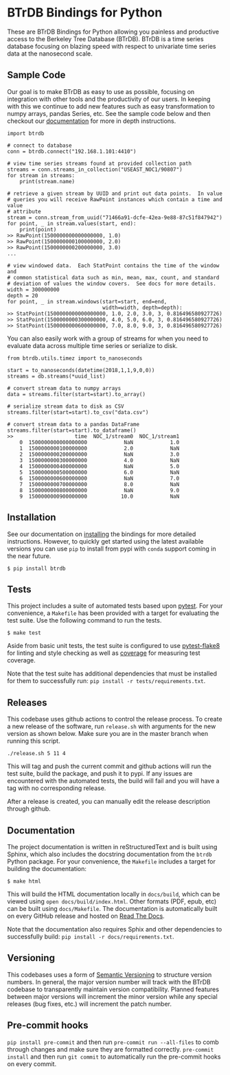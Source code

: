 # BTrDB Bindings for Python

These are BTrDB Bindings for Python allowing you painless and productive access to the Berkeley Tree Database (BTrDB). BTrDB is a time series database focusing on blazing speed with respect to univariate time series data at the nanosecond scale.

## Sample Code

Our goal is to make BTrDB as easy to use as possible, focusing on integration with other tools and the productivity of our users. In keeping with this we continue to add new features such as easy transformation to numpy arrays, pandas Series, etc. See the sample code below and then checkout our [documentation](https://btrdb.readthedocs.io/en/latest/) for more in depth instructions.

    import btrdb

    # connect to database
    conn = btrdb.connect("192.168.1.101:4410")

    # view time series streams found at provided collection path
    streams = conn.streams_in_collection("USEAST_NOC1/90807")
    for stream in streams:
        print(stream.name)

    # retrieve a given stream by UUID and print out data points.  In value
    # queries you will receive RawPoint instances which contain a time and value
    # attribute
    stream = conn.stream_from_uuid("71466a91-dcfe-42ea-9e88-87c51f847942")
    for point, _ in stream.values(start, end):
        print(point)
    >> RawPoint(1500000000000000000, 1.0)
    >> RawPoint(1500000000100000000, 2.0)
    >> RawPoint(1500000000200000000, 3.0)
    ...

    # view windowed data.  Each StatPoint contains the time of the window and
    # common statistical data such as min, mean, max, count, and standard
    # deviation of values the window covers.  See docs for more details.
    width = 300000000
    depth = 20
    for point, _ in stream.windows(start=start, end=end,
                                   width=width, depth=depth):
    >> StatPoint(1500000000000000000, 1.0, 2.0, 3.0, 3, 0.816496580927726)
    >> StatPoint(1500000000300000000, 4.0, 5.0, 6.0, 3, 0.816496580927726)
    >> StatPoint(1500000000600000000, 7.0, 8.0, 9.0, 3, 0.816496580927726)

You can also easily work with a group of streams for when you need to evaluate data across multiple time series or serialize to disk.

    from btrdb.utils.timez import to_nanoseconds

    start = to_nanoseconds(datetime(2018,1,1,9,0,0))
    streams = db.streams(*uuid_list)

    # convert stream data to numpy arrays
    data = streams.filter(start=start).to_array()

    # serialize stream data to disk as CSV
    streams.filter(start=start).to_csv("data.csv")

    # convert stream data to a pandas DataFrame
    streams.filter(start=start).to_dataframe()
    >>                    time  NOC_1/stream0  NOC_1/stream1
        0  1500000000000000000            NaN            1.0
        1  1500000000100000000            2.0            NaN
        2  1500000000200000000            NaN            3.0
        3  1500000000300000000            4.0            NaN
        4  1500000000400000000            NaN            5.0
        5  1500000000500000000            6.0            NaN
        6  1500000000600000000            NaN            7.0
        7  1500000000700000000            8.0            NaN
        8  1500000000800000000            NaN            9.0
        9  1500000000900000000           10.0            NaN

## Installation

See our documentation on [installing](https://btrdb.readthedocs.io/en/latest/installing.html) the bindings for more detailed instructions. However, to quickly get started using the latest available versions you can use `pip` to install from pypi with `conda` support coming in the near future.

    $ pip install btrdb

## Tests

This project includes a suite of automated tests based upon [pytest](https://docs.pytest.org/en/latest/). For your convenience, a `Makefile` has been provided with a target for evaluating the test suite. Use the following command to run the tests.

    $ make test

Aside from basic unit tests, the test suite is configured to use [pytest-flake8](https://github.com/tholo/pytest-flake8) for linting and style checking as well as [coverage](https://coverage.readthedocs.io) for measuring test coverage.

Note that the test suite has additional dependencies that must be installed for them to successfully run: `pip install -r tests/requirements.txt`.

## Releases

This codebase uses github actions to control the release process. To create a new release of the software, run `release.sh` with arguments for the new version as shown below. Make sure you are in the master branch when running this script.

```
./release.sh 5 11 4
```

This will tag and push the current commit and github actions will run the test suite, build the package, and push it to pypi. If any issues are encountered with the automated tests, the build will fail and you will have a tag with no corresponding release.

After a release is created, you can manually edit the release description through github.

## Documentation

The project documentation is written in reStructuredText and is built using Sphinx, which also includes the docstring documentation from the `btrdb` Python package. For your convenience, the `Makefile` includes a target for building the documentation:

    $ make html

This will build the HTML documentation locally in `docs/build`, which can be viewed using `open docs/build/index.html`. Other formats (PDF, epub, etc) can be built using `docs/Makefile`. The documentation is automatically built on every GitHub release and hosted on [Read The Docs](https://btrdb.readthedocs.io/en/latest/).

Note that the documentation also requires Sphix and other dependencies to successfully build: `pip install -r docs/requirements.txt`.

## Versioning

This codebases uses a form of [Semantic Versioning](http://semver.org/) to structure version numbers. In general, the major version number will track with the BTrDB codebase to transparently maintain version compatibility. Planned features between major versions will increment the minor version while any special releases (bug fixes, etc.) will increment the patch number.

## Pre-commit hooks

`pip install pre-commit` and then run
`pre-commit run --all-files` to comb through changes and make sure they are formatted correctly.
`pre-commit install` and then run `git commit` to automatically run the pre-commit hooks on every commit.
